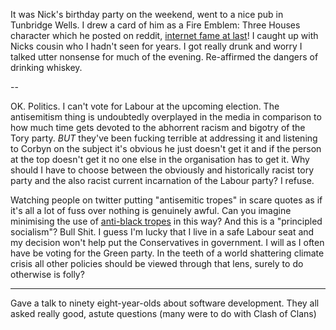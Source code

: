 It was Nick's birthday party on the weekend, went to a nice pub in Tunbridge Wells.  I drew a card of him as a Fire Emblem: Three Houses character which he posted on reddit, <a href="https://www.reddit.com/r/fireemblem/comments/e7tog2/my_friend_made_me_this_card_for_my_42nd_birthday/">internet fame at last</a>! I caught up with Nicks cousin who I hadn't seen for years. I got really drunk and worry I talked utter nonsense for much of the evening. Re-affirmed the dangers of drinking whiskey.

--

OK. Politics. I can't vote for Labour at the upcoming election. The antisemitism thing is undoubtedly overplayed in the media in comparison to how much time gets devoted to the abhorrent racism and bigotry of the Tory party. _BUT_ they've been fucking terrible at addressing it and listening to Corbyn on the subject it's obvious he just doesn't get it and if the person at the top doesn't get it no one else in the organisation has to get it. Why should I have to choose between the obviously and historically racist tory party and the also racist current incarnation of the Labour party? I refuse.

Watching people on twitter putting "antisemitic tropes" in scare quotes as if it's all a lot of fuss over nothing is genuinely awful. Can you imagine minimising the use of <a href="https://en.wikipedia.org/wiki/Stereotypes_of_African_Americans">anti-black tropes</a> in this way? And this is a "principled socialism"? Bull Shit. I guess I'm lucky that I live in a safe Labour seat and my decision won't help put the Conservatives in government. I will as I often have be voting for the Green party. In the teeth of a world shattering climate crisis all other policies should be viewed through that lens, surely to do otherwise is folly?

---

Gave a talk to ninety eight-year-olds about software development. They all asked really good, astute questions (many were to do with Clash of Clans)
